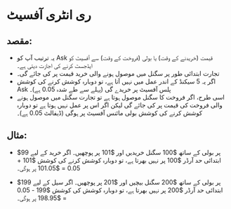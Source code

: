 # **ری انٹری آفسیٹ**

## مقصد: 

- یہ ترتیب آپ کو Ask قیمت (خریدنے کے وقت) یا بولی (فروخت کے وقت) سے آفسیٹ کو ایڈجسٹ کرنے کی اجازت دیتی ہے۔ 
- تجارت ابتدائی طور پر سگنل میں موصول ہونے والی خرید قیمت پر کی جائے گی۔ 
- اگر یہ 5 سیکنڈ کے اندر عمل میں نہیں آتا ہے، تو دوبارہ کوشش کرنے کی کوشش Ask پلس آفسیٹ پر خریدے گی (پہلے سے طے شدہ 0.05 ہے)۔ 
- اسی طرح، اگر فروخت کا سگنل موصول ہوتا ہے تو تجارت سگنل میں موصول ہونے والی فروخت کی قیمت پر کی جائے گی لیکن اگر اس پر عمل نہیں ہوتا ہے تو دوبارہ کوشش کرنے کی کوشش بولی مائنس آفسیٹ پر ہوگی (ڈیفالٹ 0.05 ہے)۔

## مثال:

- $99 پر بولی کے ساتھ $100 سگنل خریدیں اور $101 پر پوچھیں۔ اگر خرید کے لیے ابتدائی حد آرڈر $100 پر نہیں بھرتا ہے، تو دوبارہ کوشش کرنے کی کوشش $101 + 0.05 = $101.05 پر ہوگی۔

- $199 پر بولی کے ساتھ $200 سگنل بیچیں اور $201 پر پوچھیں۔ اگر سیل کے لیے ابتدائی حد آرڈر $200 پر نہیں بھرتا ہے، تو دوبارہ کوشش کی کوشش $199 - 0.05 = $198.95 پر ہوگی۔


